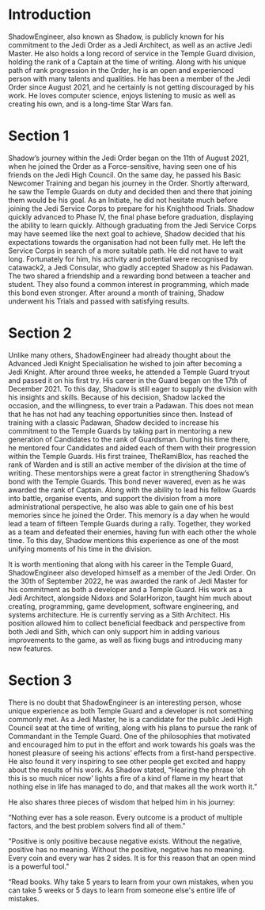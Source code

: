 # Introduction

ShadowEngineer, also known as Shadow, is publicly known for his commitment to the Jedi Order as a Jedi Architect, as well as an active Jedi Master.
He also holds a long record of service in the Temple Guard division, holding the rank of a Captain at the time of writing.
Along with his unique path of rank progression in the Order, he is an open and experienced person with many talents and qualities.
He has been a member of the Jedi Order since August 2021, and he certainly is not getting discouraged by his work.
He loves computer science, enjoys listening to music as well as creating his own, and is a long-time Star Wars fan.

# Section 1

Shadow’s journey within the Jedi Order began on the 11th of August 2021, when he joined the Order as a Force-sensitive, having seen one of his friends on the Jedi High Council.
On the same day, he passed his Basic Newcomer Training and began his journey in the Order.
Shortly afterward, he saw the Temple Guards on duty and decided then and there that joining them would be his goal.
As an Initiate, he did not hesitate much before joining the Jedi Service Corps to prepare for his Knighthood Trials.
Shadow quickly advanced to Phase IV, the final phase before graduation, displaying the ability to learn quickly.
Although graduating from the Jedi Service Corps may have seemed like the next goal to achieve, Shadow decided that his expectations towards the organisation had not been fully met.
He left the Service Corps in search of a more suitable path.
He did not have to wait long.
Fortunately for him, his activity and potential were recognised by catawack2, a Jedi Consular, who gladly accepted Shadow as his Padawan.
The two shared a friendship and a rewarding bond between a teacher and student.
They also found a common interest in programming, which made this bond even stronger.
After around a month of training, Shadow underwent his Trials and passed with satisfying results.

# Section 2

Unlike many others, ShadowEngineer had already thought about the Advanced Jedi Knight Specialisation he wished to join after becoming a Jedi Knight.
After around three weeks, he attended a Temple Guard tryout and passed it on his first try.
His career in the Guard began on the 17th of December 2021.
To this day, Shadow is still eager to supply the division with his insights and skills.
Because of his decision, Shadow lacked the occasion, and the willingness, to ever train a Padawan.
This does not mean that he has not had any teaching opportunities since then.
Instead of training with a classic Padawan, Shadow decided to increase his commitment to the Temple Guards by taking part in mentoring a new generation of Candidates to the rank of Guardsman.
During his time there, he mentored four Candidates and aided each of them with their progression within the Temple Guards.
His first trainee, TheRamiBlox, has reached the rank of Warden and is still an active member of the division at the time of writing.
These mentorships were a great factor in strengthening Shadow’s bond with the Temple Guards.
This bond never wavered, even as he was awarded the rank of Captain.
Along with the ability to lead his fellow Guards into battle, organise events, and support the division from a more administrational perspective, he also was able to gain one of his best memories since he joined the Order.
This memory is a day when he would lead a team of fifteen Temple Guards during a rally.
Together, they worked as a team and defeated their enemies, having fun with each other the whole time.
To this day, Shadow mentions this experience as one of the most unifying moments of his time in the division.

It is worth mentioning that along with his career in the Temple Guard, ShadowEngineer also developed himself as a member of the Jedi Order.
On the 30th of September 2022, he was awarded the rank of Jedi Master for his commitment as both a developer and a Temple Guard.
His work as a Jedi Architect, alongside Nidoxs and SolarHorizon, taught him much about creating, programming, game development, software engineering, and systems architecture.
He is currently serving as a Sith Architect.
His position allowed him to collect beneficial feedback and perspective from both Jedi and Sith, which can only support him in adding various improvements to the game, as well as fixing bugs and introducing many new features.

# Section 3

There is no doubt that ShadowEngineer is an interesting person, whose unique experience as both Temple Guard and a developer is not something commonly met.
As a Jedi Master, he is a candidate for the public Jedi High Council seat at the time of writing, along with his plans to pursue the rank of Commandant in the Temple Guard.
One of the philosophies that motivated and encouraged him to put in the effort and work towards his goals was the honest pleasure of seeing his actions’ effects from a first-hand perspective.
He also found it very inspiring to see other people get excited and happy about the results of his work.
As Shadow stated, “Hearing the phrase ‘oh this is so much nicer now’ lights a fire of a kind of flame in my heart that nothing else in life has managed to do, and that makes all the work worth it.”

He also shares three pieces of wisdom that helped him in his journey:

“Nothing ever has a sole reason.
Every outcome is a product of multiple factors, and the best problem solvers find all of them."

"Positive is only positive because negative exists.
Without the negative, positive has no meaning.
Without the positive, negative has no meaning.
Every coin and every war has 2 sides.
It is for this reason that an open mind is a powerful tool."

“Read books.
Why take 5 years to learn from your own mistakes, when you can take 5 weeks or 5 days to learn from someone else's entire life of mistakes.
